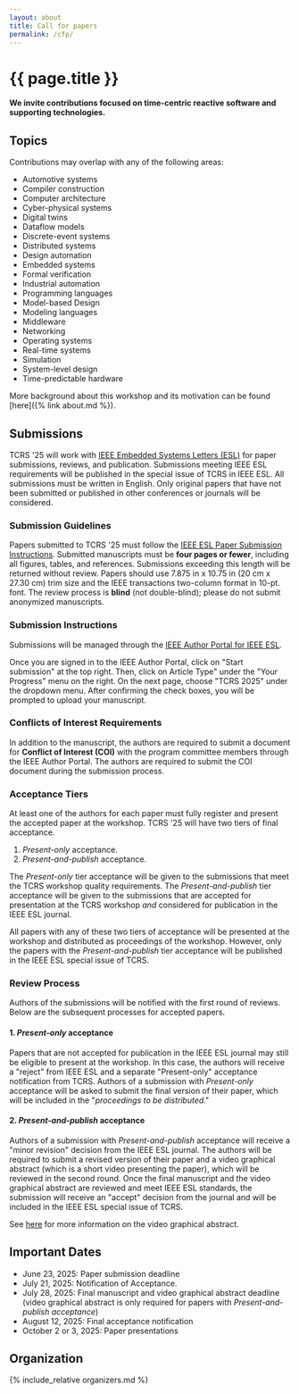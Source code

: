 ```yaml
---
layout: about
title: Call for papers
permalink: /cfp/
---
```


# {{ page.title }}

**We invite contributions focused on time-centric reactive software and supporting technologies.**
## Topics
Contributions may overlap with any of the following areas:

- Automotive systems
- Compiler construction
- Computer architecture
- Cyber-physical systems
- Digital twins
- Dataflow models
- Discrete-event systems
- Distributed systems
- Design automation
- Embedded systems
- Formal verification
- Industrial automation
- Programming languages
- Model-based Design
- Modeling languages
- Middleware
- Networking
- Operating systems
- Real-time systems
- Simulation
- System-level design
- Time-predictable hardware

More background about this workshop and its motivation can be found [here]({% link about.md %}).

## Submissions
TCRS '25 will work with [IEEE Embedded Systems Letters (ESL)](https://ieee-ceda.org/publication/esl) for paper submissions, reviews, and publication.
Submissions meeting IEEE ESL requirements will be published in the special issue of TCRS in IEEE ESL.
All submissions must be written in English. 
Only original papers that have not been submitted or published in other conferences or journals will be considered.

### Submission Guidelines
Papers submitted to TCRS '25 must follow the [IEEE ESL Paper Submission Instructions](https://ieee-ceda.org/publication/esl/esl-paper-submission).
Submitted manuscripts must be **four pages or fewer**, including all figures, tables, and references.
Submissions exceeding this length will be returned without review. Papers should use 7.875 in x 10.75 in (20 cm x 27.30 cm) trim size and the IEEE transactions two-column format in 10-pt. font.
The review process is **blind** (not double-blind);
please do not submit anonymized manuscripts.

### Submission Instructions
Submissions will be managed through the [IEEE Author Portal for IEEE ESL](https://ieee.atyponrex.com/journal/les-ieee). 

Once you are signed in to the IEEE Author Portal, click on "Start submission" at the top right.
Then, click on Article Type" under the "Your Progress" menu on the right.
On the next page, choose "TCRS 2025" under the dropdown menu.
After confirming the check boxes, you will be prompted to upload your manuscript.

### Conflicts of Interest Requirements
In addition to the manuscript, the authors are required to submit a document for **Conflict of Interest (COI)** with the program committee members through the IEEE Author Portal.
The authors are required to submit the COI document during the submission process.

### Acceptance Tiers
At least one of the authors for each paper must fully register and present the accepted paper at the workshop.
TCRS '25 will have two tiers of final acceptance.

1. *Present-only* acceptance.
2. *Present-and-publish* acceptance.

The *Present-only* tier acceptance will be given to the submissions that meet the TCRS workshop quality requirements.
The *Present-and-publish* tier acceptance will be given to the submissions that are accepted for presentation at the TCRS workshop _and_ considered for publication in the IEEE ESL journal.

All papers with any of these two tiers of acceptance will be presented at the workshop and distributed as proceedings of the workshop.
However, only the papers with the *Present-and-publish* tier acceptance will be published in the IEEE ESL special issue of TCRS.

### Review Process
Authors of the submissions will be notified with the first round of reviews.
Below are the subsequent processes for accepted papers.

#### 1. *Present-only* acceptance
Papers that are not accepted for publication in the IEEE ESL journal may still be eligible to present at the workshop.
In this case, the authors will receive a "reject" from IEEE ESL and a separate "Present-only" acceptance notification from TCRS.
Authors of a submission with *Present-only* acceptance will be asked to submit the final version of their paper, which will be included in the "*proceedings to be distributed*."

#### 2. *Present-and-publish* acceptance
Authors of a submission with *Present-and-publish* acceptance will receive a "minor revision" decision from the IEEE ESL journal.
The authors will be required to submit a revised version of their paper and a video graphical abstract (which is a short video presenting the paper), which will be reviewed in the second round.
Once the final manuscript and the video graphical abstract are reviewed and meet IEEE ESL standards, the submission will receive an "accept" decision from the journal and will be included in the IEEE ESL special issue of TCRS.

See [here](https://ieee-ceda.org/publication/esl/esl-paper-submission) for more information on the video graphical abstract.

## Important Dates
- June 23, 2025: Paper submission deadline
- July 21, 2025: Notification of Acceptance.
- July 28, 2025: Final manuscript and video graphical abstract deadline (video graphical abstract is only required for papers with *Present-and-publish acceptance*)
- August 12, 2025: Final acceptance notification
- October 2 or 3, 2025: Paper presentations

## Organization
{% include_relative organizers.md %}
